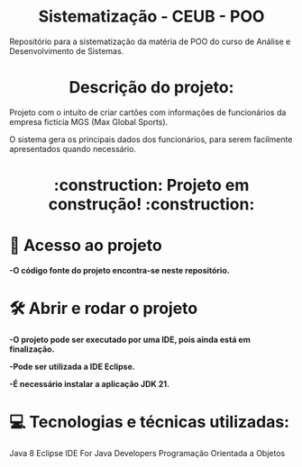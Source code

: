# <h1 align="center"> Sistematização - CEUB - POO </h1>


Repositório para a sistematização da matéria de POO do curso de Análise e Desenvolvimento de Sistemas. 

# <h1 align="center"> Descrição do projeto: </h1>

Projeto com o intuito de criar cartões com informações de funcionários da empresa fictícia MGS (Max Global Sports). 

O sistema gera os principais dados dos funcionários, para serem facilmente apresentados quando necessário.

<h1 align="center"> :construction: Projeto em construção! :construction: </h1>

# 📁 Acesso ao projeto

**-O código fonte do projeto encontra-se neste repositório.**

# 🛠️ Abrir e rodar o projeto

**-O projeto pode ser executado por uma IDE, pois ainda está em finalização.**

**-Pode ser utilizada a IDE Eclipse.**

**-É necessário instalar a aplicação JDK 21.**

# :computer: Tecnologias e técnicas utilizadas:

Java 8
Eclipse IDE For Java Developers
Programação Orientada a Objetos
